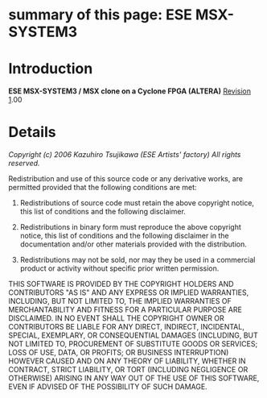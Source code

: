 # summary of this page: ESE MSX-SYSTEM3

# Introduction #

**ESE MSX-SYSTEM3 / MSX clone on a Cyclone FPGA (ALTERA)**
[Revision 1](https://code.google.com/p/custommsx/source/detail?r=1).00

# Details #

_Copyright (c) 2006 Kazuhiro Tsujikawa (ESE Artists' factory)_
_All rights reserved._

Redistribution and use of this source code or any derivative works, are permitted provided that the following conditions are met:

1. Redistributions of source code must retain the above copyright notice, this list of conditions and the following disclaimer.

2. Redistributions in binary form must reproduce the above copyright notice, this list of conditions and the following disclaimer in the documentation and/or other materials provided with the distribution.

3. Redistributions may not be sold, nor may they be used in a commercial product or activity without specific prior written permission.

THIS SOFTWARE IS PROVIDED BY THE COPYRIGHT HOLDERS AND CONTRIBUTORS "AS IS" AND ANY EXPRESS OR IMPLIED WARRANTIES, INCLUDING, BUT NOT LIMITED TO, THE IMPLIED WARRANTIES OF MERCHANTABILITY AND FITNESS FOR A PARTICULAR PURPOSE ARE DISCLAIMED. IN NO EVENT SHALL THE COPYRIGHT OWNER OR CONTRIBUTORS BE LIABLE FOR ANY DIRECT, INDIRECT, INCIDENTAL, SPECIAL, EXEMPLARY, OR CONSEQUENTIAL DAMAGES (INCLUDING, BUT NOT LIMITED TO, PROCUREMENT OF SUBSTITUTE GOODS OR SERVICES; LOSS OF USE, DATA, OR PROFITS; OR BUSINESS INTERRUPTION) HOWEVER CAUSED AND ON ANY THEORY OF LIABILITY, WHETHER IN CONTRACT, STRICT LIABILITY, OR TORT (INCLUDING NEGLIGENCE OR OTHERWISE) ARISING IN ANY WAY OUT OF THE USE OF THIS SOFTWARE, EVEN IF ADVISED OF THE POSSIBILITY OF SUCH DAMAGE.